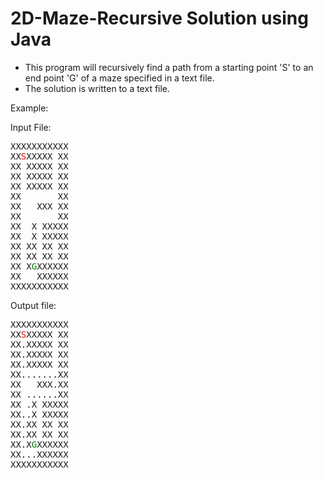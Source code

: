 2D-Maze-Recursive Solution using Java
=================

- This program will recursively find a path from a starting point 'S' to an end point 'G' of a maze specified in a text
  file.
- The solution is written to a text file.

Example:

Input File:

<pre>
XXXXXXXXXXX
XX<span style="color: red">S</span>XXXXX XX
XX XXXXX XX
XX XXXXX XX
XX XXXXX XX
XX       XX
XX   XXX XX
XX       XX
XX  X XXXXX
XX  X XXXXX
XX XX XX XX
XX XX XX XX
XX X<span style="color: green">G</span>XXXXXX
XX   XXXXXX
XXXXXXXXXXX
</pre>

Output file:

<pre>
XXXXXXXXXXX
XX<span style="color:red">S</span>XXXXX XX
XX.XXXXX XX
XX.XXXXX XX
XX.XXXXX XX
XX.......XX
XX   XXX.XX
XX ......XX
XX .X XXXXX
XX..X XXXXX
XX.XX XX XX
XX.XX XX XX
XX.X<span style="color: green">G</span>XXXXXX
XX...XXXXXX
XXXXXXXXXXX
</pre>
